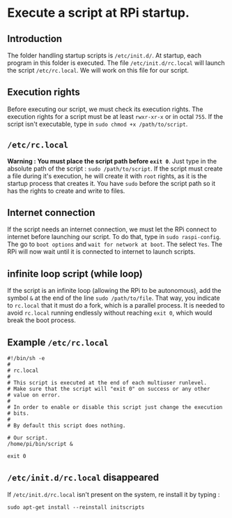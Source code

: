 # Execute a script at RPi startup.

## Introduction

The folder handling startup scripts is `/etc/init.d/`. At startup, each program in this folder is executed. The file `/etc/init.d/rc.local` will launch the script `/etc/rc.local`. We will work on this file for our script.

## Execution rights

Before executing our script, we must check its execution rights. The execution rights for a script must be at least `rwxr-xr-x` or in octal `755`. If the script isn't executable, type in `sudo chmod +x /path/to/script`.

## `/etc/rc.local`

**Warning : You must place the script path before `exit 0`**. Just type in the absolute path of the script : `sudo /path/to/script`. If the script must create a file during it's execution, he will create it with `root` rights, as it is the startup process that creates it. You have `sudo` before the script path so it has the rights to create and write to files.

## Internet connection

If the script needs an internet connection, we must let the RPi connect to internet before launching our script. To do that, type in `sudo raspi-config`. The go to `boot options` and `wait for network at boot`. The select `Yes`. The RPi will now wait until it is connected to internet to launch scripts.

## infinite loop script (while loop)

If the script is an infinite loop (allowing the RPi to be autonomous), add the symbol `&` at the end of the line `sudo /path/to/file`. That way, you indicate to `rc.local` that it must do a fork, which is a parallel process. It is needed to avoid `rc.local` running endlessly without reaching `exit 0`, which would break the boot process.

## Example `/etc/rc.local`

```
#!/bin/sh -e
#
# rc.local
#
# This script is executed at the end of each multiuser runlevel.
# Make sure that the script will "exit 0" on success or any other
# value on error.
#
# In order to enable or disable this script just change the execution
# bits.
#
# By default this script does nothing.
 
# Our script.
/home/pi/bin/script &
 
exit 0
```

## `/etc/init.d/rc.local` disappeared

If `/etc/init.d/rc.local` isn't present on the system, re install it by typing :

```
sudo apt-get install --reinstall initscripts
```
